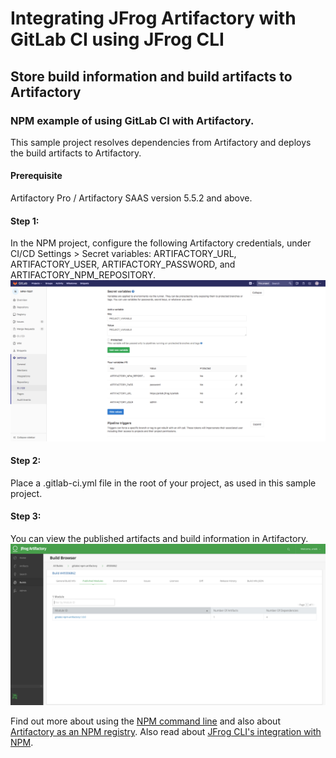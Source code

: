 # Integrating JFrog Artifactory with GitLab CI using JFrog CLI
## Store build information and build artifacts to Artifactory
### NPM example of using GitLab CI with Artifactory.
This sample project resolves dependencies from Artifactory and deploys the build artifacts to Artifactory.

#### Prerequisite
Artifactory Pro / Artifactory SAAS version 5.5.2 and above.  

#### Step 1:
In the NPM project, configure the following Artifactory credentials, under CI/CD Settings > Secret variables: ARTIFACTORY_URL, ARTIFACTORY_USER, ARTIFACTORY_PASSWORD, and ARTIFACTORY_NPM_REPOSITORY.
![screenshot](img/Screen_Shot1.png)

#### Step 2:
Place a .gitlab-ci.yml file in the root of your project, as used in this sample project.

#### Step 3:
You can view the published artifacts and build information in Artifactory.
![screenshot](img/Screen_Shot2.png)

Find out more about using the [NPM command line](https://www.jfrog.com/confluence/display/RTF/Npm+Registry#NpmRegistry-UsingtheNpmCommandLine) and also about [Artifactory as an NPM registry](https://jfrog.com/integration/npm-registry/).
Also read about [JFrog CLI's integration with NPM](https://www.jfrog.com/confluence/display/CLI/CLI+for+JFrog+Artifactory#CLIforJFrogArtifactory-BuildingNpmPackages).
